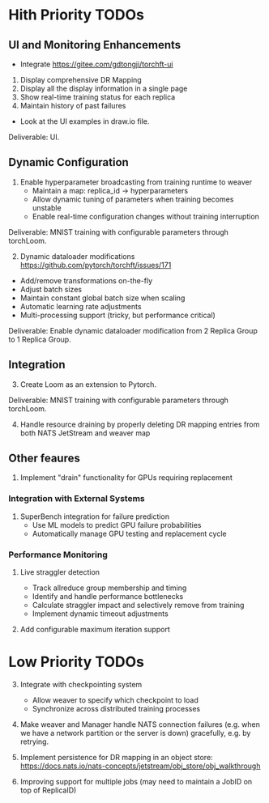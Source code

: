 # Hith Priority TODOs

## UI and Monitoring Enhancements

- Integrate https://gitee.com/gdtongji/torchft-ui

1. Display comprehensive DR Mapping
2. Display all the display information in a single page
2. Show real-time training status for each replica
3. Maintain history of past failures
- Look at the UI examples in draw.io file.

Deliverable: UI. 

## Dynamic Configuration
1. Enable hyperparameter broadcasting from training runtime to weaver
   - Maintain a map: replica_id → hyperparameters
   - Allow dynamic tuning of parameters when training becomes unstable
   - Enable real-time configuration changes without training interruption

Deliverable: MNIST training with configurable parameters through torchLoom.

2.  Dynamic dataloader modifications https://github.com/pytorch/torchft/issues/171
   - Add/remove transformations on-the-fly
   - Adjust batch sizes
   - Maintain constant global batch size when scaling
   - Automatic learning rate adjustments
   - Multi-processing support (tricky, but performance critical)

Deliverable: Enable dynamic dataloader modification from 2 Replica Group to 1 Replica Group.

## Integration

3. Create Loom as an extension to Pytorch.

Deliverable: MNIST training with configurable parameters through torchLoom.

4. Handle resource draining by properly deleting DR mapping entries from both NATS JetStream and weaver map

## Other feaures
1. Implement "drain" functionality for GPUs requiring replacement


### Integration with External Systems
1. SuperBench integration for failure prediction
   - Use ML models to predict GPU failure probabilities
   - Automatically manage GPU testing and replacement cycle

### Performance Monitoring
1. Live straggler detection
   - Track allreduce group membership and timing
   - Identify and handle performance bottlenecks
   - Calculate straggler impact and selectively remove from training
   - Implement dynamic timeout adjustments

2. Add configurable maximum iteration support


# Low Priority TODOs

3. Integrate with checkpointing system
   - Allow weaver to specify which checkpoint to load
   - Synchronize across distributed training processes

4. Make weaver and Manager handle NATS connection failures (e.g. when we have a network partition or the server is down) gracefully, e.g. by retrying.

5. Implement persistence for DR mapping in an object store: https://docs.nats.io/nats-concepts/jetstream/obj_store/obj_walkthrough

6. Improving support for multiple jobs (may need to maintain a JobID on top of ReplicaID)